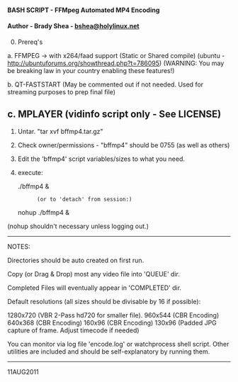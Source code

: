 ####   BASH SCRIPT - FFMpeg Automated MP4 Encoding   ####
####   Author - Brady Shea - bshea@holylinux.net     ####

0. Prereq's

a. FFMPEG -> with x264/faad support (Static or Shared compile)
         (ubuntu - http://ubuntuforums.org/showthread.php?t=786095)
         (WARNING:
          You may be breaking law in your country enabling these features!)

b. QT-FASTSTART (May be commented out if not needed.
                 Used for streaming purposes to prep final file)

c. MPLAYER (vidinfo script only - See LICENSE)
------------------------------------------------------------------------------
1. Untar. "tar xvf bffmp4.tar.gz"
2. Check owner/permissions - "bffmp4" should be 0755 (as well as others)
3. Edit the 'bffmp4' script variables/sizes to what you need.
4. execute:

      ./bffmp4 &

             (or to 'detach' from session:)

      nohup ./bffmp4 &

  (nohup shouldn't necessary unless logging out.)

------------------------------------------------------------------------------

NOTES:

Directories should be auto created on first run.

Copy (or Drag & Drop) most any video file into 'QUEUE' dir.

Completed Files will eventually appear in 'COMPLETED' dir.

Default resolutions (all sizes should be divisable by 16 if possible):

1280x720 (VBR 2-Pass hd720 for smaller file).
960x544  (CBR Encoding)
640x368  (CBR Encoding)
160x96   (CBR Encoding)
130x96   (Padded JPG capture of frame. Adjust timecode if needed)

You can monitor via log file 'encode.log' or watchprocess shell script.
Other utilities are included and should be self-explanatory by running them.

------------------------------------------------------------------------------
11AUG2011

